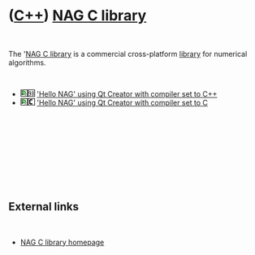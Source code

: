 



 

 

 

 

 

([C++](Cpp.md)) [NAG C library](CppNag.md)
============================================

 

The '[NAG C library](CppNag.md) is a commercial cross-platform
[library](CppLibrary.md) for numerical algorithms.

 

-   ![Qt Creator](PicQtCreator.png)![C++98](PicCpp98.png) ['Hello NAG'
    using Qt Creator with compiler set to C++](CppHelloNag.md)
-   ![Qt Creator](PicQtCreator.png)![C](PicC.png) ['Hello NAG' using Qt
    Creator with compiler set to C](CppHelloNagC.md)

 

 

 

 

 

External links
--------------

 

-   [NAG C library
    homepage](http://www.nag.com/numeric/CL/CLdescription.asp)

 

 

 

 

 





 



